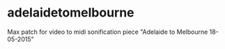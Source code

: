 # adelaidetomelbourne
Max patch for video to midi sonification piece "Adelaide to Melbourne 18-05-2015" 
